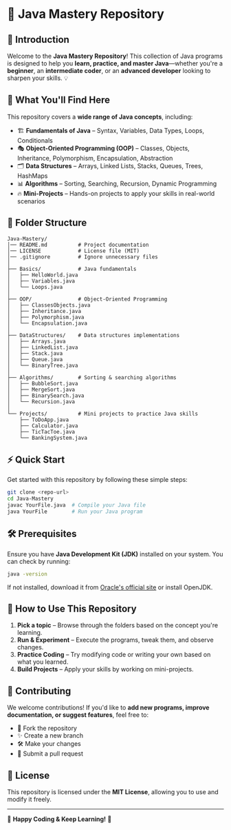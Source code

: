 # 🚀 Java Mastery Repository

## 📌 Introduction
Welcome to the **Java Mastery Repository**! This collection of Java programs is designed to help you **learn, practice, and master Java**—whether you're a **beginner**, an **intermediate coder**, or an **advanced developer** looking to sharpen your skills. 💡

## 🎯 What You'll Find Here
This repository covers a **wide range of Java concepts**, including:

- 🏗 **Fundamentals of Java** – Syntax, Variables, Data Types, Loops, Conditionals
- 🎭 **Object-Oriented Programming (OOP)** – Classes, Objects, Inheritance, Polymorphism, Encapsulation, Abstraction
- 🗂 **Data Structures** – Arrays, Linked Lists, Stacks, Queues, Trees, HashMaps
- 📊 **Algorithms** – Sorting, Searching, Recursion, Dynamic Programming
- 🔥 **Mini-Projects** – Hands-on projects to apply your skills in real-world scenarios

## 📂 Folder Structure
```
Java-Mastery/
│── README.md          # Project documentation
│── LICENSE            # License file (MIT)
│── .gitignore         # Ignore unnecessary files
│
├── Basics/            # Java fundamentals
│   ├── HelloWorld.java
│   ├── Variables.java
│   └── Loops.java
│
├── OOP/               # Object-Oriented Programming
│   ├── ClassesObjects.java
│   ├── Inheritance.java
│   ├── Polymorphism.java
│   └── Encapsulation.java
│
├── DataStructures/    # Data structures implementations
│   ├── Arrays.java
│   ├── LinkedList.java
│   ├── Stack.java
│   ├── Queue.java
│   └── BinaryTree.java
│
├── Algorithms/        # Sorting & searching algorithms
│   ├── BubbleSort.java
│   ├── MergeSort.java
│   ├── BinarySearch.java
│   └── Recursion.java
│
└── Projects/          # Mini projects to practice Java skills
    ├── ToDoApp.java
    ├── Calculator.java
    ├── TicTacToe.java
    └── BankingSystem.java
```

## ⚡ Quick Start
Get started with this repository by following these simple steps:

```sh
git clone <repo-url>
cd Java-Mastery
javac YourFile.java  # Compile your Java file
java YourFile        # Run your Java program
```

## 🛠 Prerequisites
Ensure you have **Java Development Kit (JDK)** installed on your system. You can check by running:
```sh
java -version
```

If not installed, download it from [Oracle's official site](https://www.oracle.com/java/technologies/javase-downloads.html) or install OpenJDK.

## 🚀 How to Use This Repository
1. **Pick a topic** – Browse through the folders based on the concept you're learning.
2. **Run & Experiment** – Execute the programs, tweak them, and observe changes.
3. **Practice Coding** – Try modifying code or writing your own based on what you learned.
4. **Build Projects** – Apply your skills by working on mini-projects.

## 🤝 Contributing
We welcome contributions! If you'd like to **add new programs, improve documentation, or suggest features**, feel free to:
- 📌 Fork the repository
- ✨ Create a new branch
- 🛠 Make your changes
- 🔄 Submit a pull request

## 📜 License
This repository is licensed under the **MIT License**, allowing you to use and modify it freely.

---

🌟 **Happy Coding & Keep Learning!** 🌟

